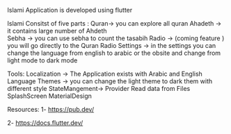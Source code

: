 Islami Application is developed using flutter 

Islami Consitst of five parts :
Quran-> you can explore all quran 
Ahadeth -> it contains large number of Ahdeth  
Sebha -> you can use sebha to count the tasabih
Radio  -> (coming feature ) you will go directly to the Quran Radio
Settings ->  in the settings you can change the language from english to arabic or the obsite and change from light mode to dark mode
 
Tools:
Localization -> The Application exists with Arabic and English Language
Themes -> you can change the light theme to dark them with different style
StateMangement-> Provider
Read data from Files
SplashScreen 
MaterialDesign

Resources:
1- https://pub.dev/

2- https://docs.flutter.dev/


